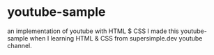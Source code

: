 # youtube-sample
an implementation of  youtube  with HTML $ CSS 
I made this youtube-sample when I learning HTML & CSS from supersimple.dev youtube channel.
